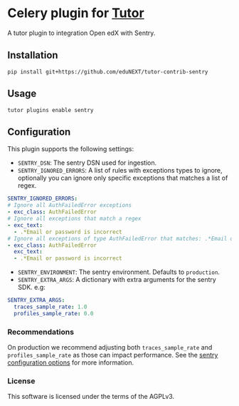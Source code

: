 # Celery plugin for [Tutor](https://docs.tutor.edly.io)

A tutor plugin to integration Open edX with Sentry.

## Installation

```shell
pip install git+https://github.com/eduNEXT/tutor-contrib-sentry
```

## Usage

```shell
tutor plugins enable sentry
```

## Configuration

This plugin supports the following settings:

- `SENTRY_DSN`: The sentry DSN used for ingestion.
- `SENTRY_IGNORED_ERRORS`: A list of rules with exceptions types to ignore, optionally
  you can ignore only specific exceptions that matches a list of regex.

```yaml
SENTRY_IGNORED_ERRORS:
# Ignore all AuthFailedError exceptions
- exc_class: AuthFailedError
# Ignore all exceptions that match a regex
- exc_text:
  - .*Email or password is incorrect
# Ignore all exceptions of type AuthFailedError that matches: .*Email or password is incorrect
- exc_class: AuthFailedError
  exc_text:
  - .*Email or password is incorrect
```

- `SENTRY_ENVIRONMENT`: The sentry environment. Defaults to `production`.
- `SENTRY_EXTRA_ARGS`: A dictionary with extra arguments for the sentry SDK. e.g:

```yaml
SENTRY_EXTRA_ARGS:
  traces_sample_rate: 1.0
  profiles_sample_rate: 0.0
```

### Recommendations

On production we recommend adjusting both `traces_sample_rate` and `profiles_sample_rate` as those
can impact performance. See the [sentry configuration options](https://docs.sentry.io/platforms/python/configuration/options/) for more information.


### License

This software is licensed under the terms of the AGPLv3.
